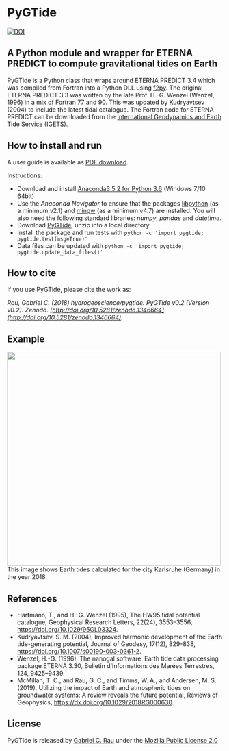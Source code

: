 # PyGTide
[![DOI](https://zenodo.org/badge/DOI/10.5281/zenodo.1346260.svg)](https://doi.org/10.5281/zenodo.1346260)
## A Python module and wrapper for ETERNA PREDICT to compute gravitational tides on Earth

PyGTide is a Python class that wraps around ETERNA PREDICT 3.4 which was compiled from Fortran into a Python DLL using [f2py](https://docs.scipy.org/doc/numpy/f2py/). The original ETERNA PREDICT 3.3 was written by the late Prof. H.-G. Wenzel (Wenzel, 1996) in a mix of Fortran 77 and 90. This was updated by Kudryavtsev (2004) to include the latest tidal catalogue. The Fortran code for ETERNA PREDICT can be downloaded from the [International Geodynamics and
Earth Tide Service (IGETS)](http://igets.u-strasbg.fr/soft_and_tool.php).

## How to install and run
A user guide is available as [PDF download](https://github.com/hydrogeoscience/pygtide/raw/master/PyGTide_user-guide.pdf).

Instructions:
* Download and install [Anaconda3 5.2 for Python 3.6](https://repo.continuum.io/archive/Anaconda3-5.2.0-Windows-x86_64.exe) (Windows 7/10 64bit)
* Use the *Anaconda Navigator* to ensure that the packages [libpython](https://anaconda.org/anaconda/libpython) (as a minimum v2.1) and [mingw](https://anaconda.org/anaconda/mingw) (as a minimum v4.7) are installed. You will also need the following standard libraries: *numpy*, *pandas* and *datetime*.
* Download [PyGTide](https://github.com/hydrogeoscience/pygtide/archive/master.zip), unzip into a local directory
* Install the package and run tests with `python -c 'import pygtide; pygtide.test(msg=True)'`
* Data files can be updated with `python -c 'import pygtide; pygtide.update_data_files()'`

## How to cite
If you use PyGTide, please cite the work as:

*Rau, Gabriel C. (2018) hydrogeoscience/pygtide: PyGTide v0.2 (Version v0.2). Zenodo. [http://doi.org/10.5281/zenodo.1346664](http://doi.org/10.5281/zenodo.1346664).*

## Example
<img src="https://raw.githubusercontent.com/hydrogeoscience/pygtide/master/earth_tide_example.png" width="500">
This image shows Earth tides calculated for the city Karlsruhe (Germany) in the year 2018.

## References
* Hartmann, T., and H.-G. Wenzel (1995), The HW95 tidal potential catalogue, Geophysical Research Letters, 22(24), 3553–3556, https://doi.org/10.1029/95GL03324.
* Kudryavtsev, S. M. (2004), Improved harmonic development of the Earth tide-generating potential, Journal of Geodesy, 17(12), 829-838, https://doi.org/10.1007/s00190-003-0361-2.
* Wenzel, H.-G. (1996), The nanogal software: Earth tide data processing package ETERNA 3.30, Bulletin d’Informations des Marées Terrestres, 124, 9425–9439.
* McMillan, T. C., and Rau, G. C., and Timms, W. A., and Andersen, M. S. (2019), Utilizing the impact of Earth and atmospheric tides on groundwater systems: A review reveals the future potential, Reviews of Geophysics, https://dx.doi.org/10.1029/2018RG000630.

## License
PyGTide is released by [Gabriel C. Rau](https://hydrogeo.science) under the [Mozilla Public License 2.0](https://www.mozilla.org/en-US/MPL/2.0/)

